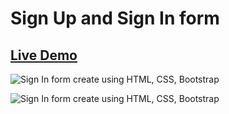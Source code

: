 # Sign Up and Sign In form

## [Live Demo](https://rajuahmedwebdev.github.io/signup-signin-form/signup.html)

![Sign In form create using HTML, CSS, Bootstrap](https://github.com/rajuahmedwebdev/signup-signin-form/assets/77464773/7bd8d6b7-2cb9-4717-8d51-7669de3e7098)

![Sign In form create using HTML, CSS, Bootstrap](https://github.com/rajuahmedwebdev/signup-signin-form/assets/77464773/95930a4d-58ba-4635-b0e0-2176736b490d)
